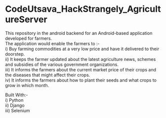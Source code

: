 # CodeUtsava_HackStrangely_AgricultureServer<br>
This repository in the android backend for an Android-based application developed for farmers.<br>
The application would enable the farmers to :-<br>
  i) Buy farming commodities at a very low price and have it delivered to their doorstep.<br>
  ii) It keeps the farmer updated about the latest agriculture news, schemes and subsidies of the various government organizations.<br>
  iii) It informs the farmers about the current market price of their crops and the diseases that might affect their crops.<br>
  iv) It informs the farmers about how to plant their seeds and what crops to grow in which month. <br>
  
Built With:-<br>
  i) Python<br>
  ii) Django<br>
  iii) Selenium<br>
